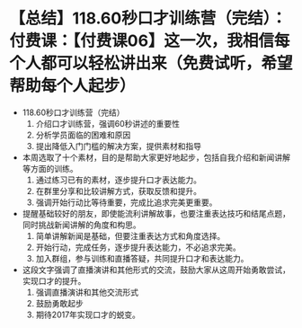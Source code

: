 # 【总结】118.60秒口才训练营（完结）：付费课：【付费课06】这一次，我相信每个人都可以轻松讲出来（免费试听，希望帮助每个人起步）

-   118.60秒口才训练营（完结）
    1.  介绍口才训练营，强调60秒讲述的重要性
    2.  分析学员面临的困难和原因
    3.  提出降低入门门槛的解决方案，提供素材和指导
-   本周选取了十个素材，目的是帮助大家更好地起步，包括自我介绍和新闻讲解等方面的训练。
    1.  通过练习已有的素材，逐步提升口才表达能力。
    2.  在群里分享和比较讲解方式，获取反馈和提升。
    3.  强调开始行动比等待重要，完成比追求完美更重要。
-   提醒基础较好的朋友，即使能流利讲解故事，也要注重表达技巧和结尾点题，同时挑战新闻讲解的角度和构思。
    1.  简单讲解新闻是基础，但要注重表达方式和角度选择。
    2.  开始行动，完成任务，逐步提升表达能力，不必追求完美。
    3.  加入群组，参与训练和直播答疑，共同提升口才和表达能力。
-   这段文字强调了直播演讲和其他形式的交流，鼓励大家从这周开始勇敢尝试，实现口才的提升。
    1.  强调直播演讲和其他交流形式
    2.  鼓励勇敢起步
    3.  期待2017年实现口才的蜕变。